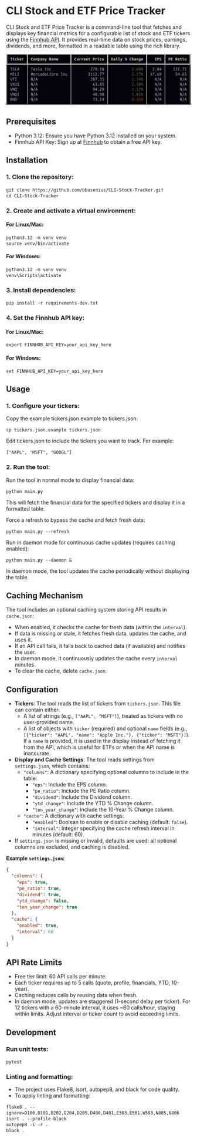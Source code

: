 # CLI Stock and ETF Price Tracker
CLI Stock and ETF Price Tracker is a command-line tool that fetches and displays key financial metrics for a configurable list of stock and ETF tickers using the [Finnhub API](https://finnhub.io/). It provides real-time data on stock prices, earnings, dividends, and more, formatted in a readable table using the rich library.

![Example terminal output](https://github.com/bbusenius/CLI-Stock-Tracker/raw/master/docs/screenshot.png)

## Prerequisites
- Python 3.12: Ensure you have Python 3.12 installed on your system.
- Finnhub API Key: Sign up at [Finnhub](https://finnhub.io/) to obtain a free API key.

## Installation

### 1.  Clone the repository:
```
git clone https://github.com/bbusenius/CLI-Stock-Tracker.git
cd CLI-Stock-Tracker
```

### 2.  Create and activate a virtual environment:
#### For Linux/Mac:
```
python3.12 -m venv venv
source venv/bin/activate
```
#### For Windows:
```
python3.12 -m venv venv
venv\Scripts\activate
```

### 3.  Install dependencies:
```
pip install -r requirements-dev.txt
```

### 4.  Set the Finnhub API key:
#### For Linux/Mac:
```
export FINNHUB_API_KEY=your_api_key_here
```
#### For Windows:
```
set FINNHUB_API_KEY=your_api_key_here
```

## Usage

### 1.  Configure your tickers:
Copy the example tickers.json.example to tickers.json:
```
cp tickers.json.example tickers.json
```

Edit tickers.json to include the tickers you want to track. For example:
```
["AAPL", "MSFT", "GOOGL"]
```

### 2.  Run the tool:
Run the tool in normal mode to display financial data:
```
python main.py
```
This will fetch the financial data for the specified tickers and display it in a formatted table.

Force a refresh to bypass the cache and fetch fresh data:
```
python main.py --refresh
```

Run in daemon mode for continuous cache updates (requires caching enabled):
```
python main.py --daemon &

```
In daemon mode, the tool updates the cache periodically without displaying the table.

## Caching Mechanism
The tool includes an optional caching system storing API results in `cache.json`:
- When enabled, it checks the cache for fresh data (within the `interval`).
- If data is missing or stale, it fetches fresh data, updates the cache, and uses it.
- If an API call fails, it falls back to cached data (if available) and notifies the user.
- In daemon mode, it continuously updates the cache every `interval` minutes.
- To clear the cache, delete `cache.json`.

## Configuration
- **Tickers**: The tool reads the list of tickers from `tickers.json`. This file can contain either:
  - A list of strings (e.g., `["AAPL", "MSFT"]`), treated as tickers with no user-provided name.
  - A list of objects with `ticker` (required) and optional `name` fields (e.g., `[{"ticker": "AAPL", "name": "Apple Inc."}, {"ticker": "MSFT"}]`). If a `name` is provided, it is used in the display instead of fetching it from the API, which is useful for ETFs or when the API name is inaccurate.
- **Display and Cache Settings**: The tool reads settings from `settings.json`, which contains:
  - `"columns"`: A dictionary specifying optional columns to include in the table:
    - `"eps"`: Include the EPS column.
    - `"pe_ratio"`: Include the PE Ratio column.
    - `"dividend"`: Include the Dividend column.
    - `"ytd_change"`: Include the YTD % Change column.
    - `"ten_year_change"`: Include the 10-Year % Change column.
  - `"cache"`: A dictionary with cache settings:
    - `"enabled"`: Boolean to enable or disable caching (default: `false`).
    - `"interval"`: Integer specifying the cache refresh interval in minutes (default: 60).
- If `settings.json` is missing or invalid, defaults are used: all optional columns are excluded, and caching is disabled.

**Example `settings.json`:**
```json
{
  "columns": {
    "eps": true,
    "pe_ratio": true,
    "dividend": true,
    "ytd_change": false,
    "ten_year_change": true
  },
  "cache": {
    "enabled": true,
    "interval": 60
  }
}
```

## API Rate Limits
- Free tier limit: 60 API calls per minute.
- Each ticker requires up to 5 calls (quote, profile, financials, YTD, 10-year).
- Caching reduces calls by reusing data when fresh.
- In daemon mode, updates are staggered (1-second delay per ticker). For 12 tickers with a 60-minute interval, it uses ~60 calls/hour, staying within limits. Adjust interval or ticker count to avoid exceeding limits.

## Development
### Run unit tests:
```
pytest
```
### Linting and formatting:
- The project uses Flake8, isort, autopep8, and black for code quality.
- To apply linting and formatting:
```
flake8 . --ignore=D100,D101,D202,D204,D205,D400,D401,E303,E501,W503,N805,N806
isort . --profile black
autopep8 -i -r .
black .
```
